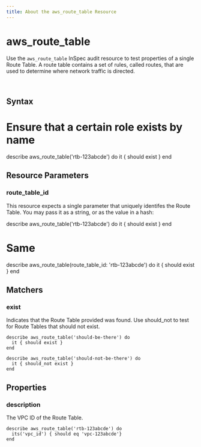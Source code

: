 ```yaml
---
title: About the aws_route_table Resource
---
```


# aws_route_table

Use the `aws_route_table` InSpec audit resource to test properties of a single Route Table. A route table contains a set of rules, called routes, that are used to determine where network traffic is directed.

<br>

## Syntax

  # Ensure that a certain role exists by name
  describe aws_route_table('rtb-123abcde') do
    it { should exist }
  end

## Resource Parameters

### route_table_id

This resource expects a single parameter that uniquely identifes the Route Table.  You may pass it as a string, or as the value in a hash:

  describe aws_route_table('rtb-123abcde') do
    it { should exist }
  end
  # Same
  describe aws_route_table(route_table_id: 'rtb-123abcde') do
    it { should exist }
  end

## Matchers

### exist

Indicates that the Route Table provided was found.  Use should_not to test for Route Tables that should not exist.

    describe aws_route_table('should-be-there') do
      it { should exist }
    end

    describe aws_route_table('should-not-be-there') do
      it { should_not exist }
    end

## Properties

### description

The VPC ID of the Route Table.

    describe aws_route_table('rtb-123abcde') do
      its('vpc_id') { should eq 'vpc-123abcde'}
    end

